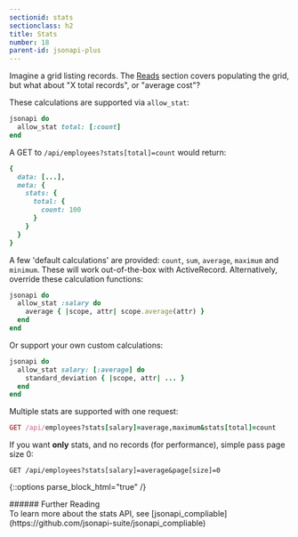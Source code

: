 ```yaml
---
sectionid: stats
sectionclass: h2
title: Stats
number: 18
parent-id: jsonapi-plus
---
```


Imagine a grid listing records. The [Reads](https://jsonapi-suite.github.io/jsonapi_suite/#reads) section covers populating the grid, but what about "X total records", or "average cost"?

These calculations are supported via `allow_stat`:

```ruby
jsonapi do
  allow_stat total: [:count]
end
```

A GET to `/api/employees?stats[total]=count` would return:

```ruby
{
  data: [...],
  meta: {
    stats: {
      total: {
        count: 100
      }
    }
  }
}
```

A few 'default calculations' are provided: `count`, `sum`, `average`,
`maximum` and `minimum`. These will work out-of-the-box with ActiveRecord.
Alternatively, override these calculation functions:

```ruby
jsonapi do
  allow_stat :salary do
    average { |scope, attr| scope.average(attr) }
  end
end
```

Or support your own custom calculations:

```ruby
jsonapi do
  allow_stat salary: [:average] do
    standard_deviation { |scope, attr| ... }
  end
end
```

Multiple stats are supported with one request:

```ruby
GET /api/employees?stats[salary]=average,maximum&stats[total]=count
```

If you want **only** stats, and no records (for performance), simple pass page size 0:

`GET /api/employees?stats[salary]=average&page[size]=0`

{::options parse_block_html="true" /}
<div class='note info'>
###### Further Reading
  <div class='note-content'>
  To learn more about the stats API, see
  [jsonapi_compliable](https://github.com/jsonapi-suite/jsonapi_compliable)
  </div>
</div>
<div style='height: 5rem' />
